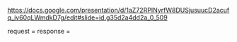 https://docs.google.com/presentation/d/1aZ72RPINyrfW8DUSjusuucD2acufq_iv60qLWmdkD7g/edit#slide=id.g35d2a4dd2a_0_509

request = 
response =
